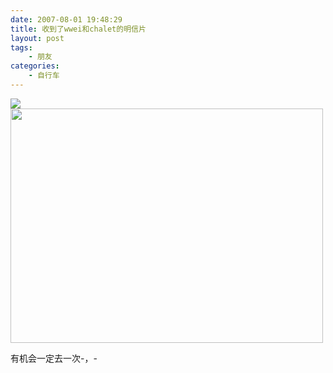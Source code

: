 ```yaml
---
date: 2007-08-01 19:48:29
title: 收到了wwei和chalet的明信片
layout: post
tags:
    - 朋友
categories:
    - 自行车
---
```

<img src="http://photo8.yupoo.com/20070801/194203_1120981506.jpg" />

<img src="http://photo6.yupoo.com/20070801/193736_451613805.jpg" height="375" width="500" />

有机会一定去一次-，-